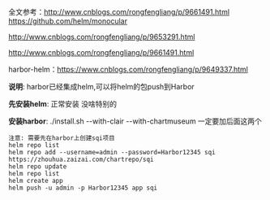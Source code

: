全文参考：http://www.cnblogs.com/rongfengliang/p/9661491.html https://github.com/helm/monocular

http://www.cnblogs.com/rongfengliang/p/9653291.html

http://www.cnblogs.com/rongfengliang/p/9661491.html

harbor-helm：https://www.cnblogs.com/rongfengliang/p/9649337.html

**说明**: harbor已经集成helm,可以将helm的包push到Harbor

**先安装helm**: 正常安装 没啥特别的

**安装harbor**: ./install.sh   --with-clair --with-chartmuseum 一定要加后面这两个

```
注意: 需要先在harbor上创建sqi项目
helm repo list
helm repo add --username=admin --password=Harbor12345 sqi https://zhouhua.zaizai.com/chartrepo/sqi
helm repo update
helm repo list
helm create app
helm push -u admin -p Harbor12345 app sqi
```
